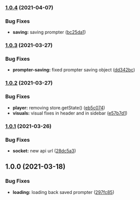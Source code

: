 ### [1.0.4](https://github.com/zilahir/teleprompter/compare/v1.0.3...v1.0.4) (2021-04-07)


### Bug Fixes

* **saving:** saving prompter ([bc25da1](https://github.com/zilahir/teleprompter/commit/bc25da113b5db8375c6a4c587346d65034ebca42))

### [1.0.3](https://github.com/zilahir/teleprompter/compare/v1.0.2...v1.0.3) (2021-03-27)


### Bug Fixes

* **prompter-saving:** fixed prompter saving object ([dd342bc](https://github.com/zilahir/teleprompter/commit/dd342bcda77e46bf0b85b50ad5e08423522756a9))

### [1.0.2](https://github.com/zilahir/teleprompter/compare/v1.0.1...v1.0.2) (2021-03-27)


### Bug Fixes

* **player:** removing store.getState() ([eb5c074](https://github.com/zilahir/teleprompter/commit/eb5c074872d0427da071357e20043fd3f67fc95e))
* **visuals:** visual fixes in header and in sidebar ([e57b7d1](https://github.com/zilahir/teleprompter/commit/e57b7d19a6392c5b4c1a03f3bcba97a7d158365c))

### [1.0.1](https://github.com/zilahir/teleprompter/compare/v1.0.0...v1.0.1) (2021-03-26)


### Bug Fixes

* **socket:** new api url ([28dc5a3](https://github.com/zilahir/teleprompter/commit/28dc5a39691a638dd74b4e285850fac34c09a0a7))

## 1.0.0 (2021-03-18)


### Bug Fixes

* **loading:** loading back saved prompter ([297fc85](https://github.com/zilahir/teleprompter/commit/297fc85ad9693a85836ae330daed2860f6c17aab))
